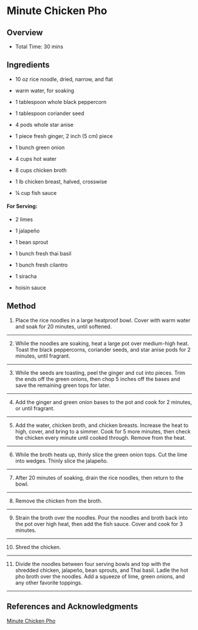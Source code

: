 # Minute Chicken Pho

## Overview

- Total Time: 30 mins

## Ingredients

- 10 oz rice noodle, dried, narrow, and flat

- warm water, for soaking

- 1 tablespoon whole black peppercorn

- 1 tablespoon coriander seed

- 4 pods whole star anise

- 1 piece fresh ginger, 2 inch (5 cm) piece

- 1 bunch green onion

- 4 cups hot water

- 8 cups chicken broth

- 1 lb chicken breast, halved, crosswise

- ¼ cup fish sauce

#### For Serving:

- 2 limes

- 1 jalapeño

- 1 bean sprout

- 1 bunch fresh thai basil

- 1 bunch fresh cilantro

- 1 siracha

- hoisin sauce

## Method

1. Place the rice noodles in a large heatproof bowl. Cover with warm water and soak for 20 minutes, until softened.
---

2. While the noodles are soaking, heat a large pot over medium-high heat. Toast the black peppercorns, coriander seeds, and star anise pods for 2 minutes, until fragrant.
---

3. While the seeds are toasting, peel the ginger and cut into pieces. Trim the ends off the green onions, then chop 5 inches off the bases and save the remaining green tops for later.
---

4. Add the ginger and green onion bases to the pot and cook for 2 minutes, or until fragrant.
---

5. Add the water, chicken broth, and chicken breasts. Increase the heat to high, cover, and bring to a simmer. Cook for 5 more minutes, then check the chicken every minute until cooked through. Remove from the heat.
---

6. While the broth heats up, thinly slice the green onion tops. Cut the lime into wedges. Thinly slice the jalapeño.
---

7. After 20 minutes of soaking, drain the rice noodles, then return to the bowl.
---

8. Remove the chicken from the broth.
---

9. Strain the broth over the noodles. Pour the noodles and broth back into the pot over high heat, then add the fish sauce. Cover and cook for 3 minutes.
---

10. Shred the chicken.
---

11. Divide the noodles between four serving bowls and top with the shredded chicken, jalapeño, bean sprouts, and Thai basil. Ladle the hot pho broth over the noodles. Add a squeeze of lime, green onions, and any other favorite toppings.
---

## References and Acknowledgments

[Minute Chicken Pho](https://tasty.co/recipe/quick-30-minute-chicken-pho)
